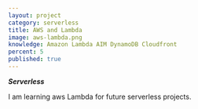 ```yaml
---
layout: project
category: serverless
title: AWS and Lambda
image: aws-lambda.png
knowledge: Amazon Lambda AIM DynamoDB Cloudfront
percent: 5
published: true
---
```


***Serverless***

I am learning aws Lambda for future serverless projects.

